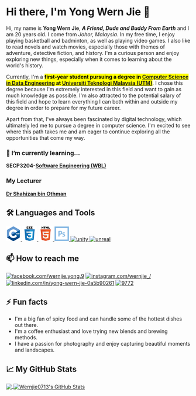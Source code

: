 # Hi there, I'm Yong Wern Jie 👋

Hi, my name is <b>Yong Wern Jie</b>, <b><em>A Friend, Dude and Buddy From Earth</em></b> and I am 20 years old. I come from <em>Johor, Malaysia</em>. In my free time, I enjoy playing basketball and badminton, as well as playing video games. I also like to read novels and watch movies, especially those with themes of adventure, detective fiction, and history. I'm a curious person and enjoy exploring new things, especially when it comes to learning about the world's history.

Currently, I'm a <b><mark>first-year student pursuing a degree in **[Computer Science in Data Engineering](https://comp.utm.my/secp/)** at **[Universiti Teknologi Malaysia (UTM)](https://www.utm.my/)**</mark></b>. I chose this degree because I'm extremely interested in this field and want to gain as much knowledge as possible. I'm also attracted to the potential salary of this field and hope to learn everything I can both within and outside my degree in order to prepare for my future career.

Apart from that, I've always been fascinated by digital technology, which ultimately led me to pursue a degree in computer science. I'm excited to see where this path takes me and am eager to continue exploring all the opportunities that come my way.

### 🌱 I’m currently learning...
**SECP3204-[Software Engineering (WBL)](https://github.com/drshahizan/software-engineering)**

###  My Lecturer
**[Dr Shahizan bin Othman](https://github.com/drshahizan)**

## 🛠️ Languages and Tools
<p align="left"> <a href="https://www.w3schools.com/cpp/" target="_blank" rel="noreferrer"> <img src="https://raw.githubusercontent.com/devicons/devicon/master/icons/cplusplus/cplusplus-original.svg" alt="cplusplus" width="40" height="40"/> </a> <a href="https://www.w3schools.com/css/" target="_blank" rel="noreferrer"> <img src="https://raw.githubusercontent.com/devicons/devicon/master/icons/css3/css3-original-wordmark.svg" alt="css3" width="40" height="40"/> </a> <a href="https://www.w3.org/html/" target="_blank" rel="noreferrer"> <img src="https://raw.githubusercontent.com/devicons/devicon/master/icons/html5/html5-original-wordmark.svg" alt="html5" width="40" height="40"/> </a> <a href="https://www.photoshop.com/en" target="_blank" rel="noreferrer"> <img src="https://raw.githubusercontent.com/devicons/devicon/master/icons/photoshop/photoshop-line.svg" alt="photoshop" width="40" height="40"/> </a> <a href="https://unity.com/" target="_blank" rel="noreferrer"> <img src="https://www.vectorlogo.zone/logos/unity3d/unity3d-icon.svg" alt="unity" width="40" height="40"/> </a> <a href="https://unrealengine.com/" target="_blank" rel="noreferrer"> <img src="https://raw.githubusercontent.com/kenangundogan/fontisto/036b7eca71aab1bef8e6a0518f7329f13ed62f6b/icons/svg/brand/unreal-engine.svg" alt="unreal" width="40" height="40"/> </a> </p>


## 📫 How to reach me
<p align="left">
 <a href="https://www.facebook.com/wernjie.yong.9" target="blank"><img align="center" src="https://raw.githubusercontent.com/rahuldkjain/github-profile-readme-generator/master/src/images/icons/Social/facebook.svg" alt="facebook.com/wernjie.yong.9" height="30" width="40" /></a>
<a href="https://www.instagram.com/wernjie_/" target="blank"><img align="center" src="https://raw.githubusercontent.com/rahuldkjain/github-profile-readme-generator/master/src/images/icons/Social/instagram.svg" alt="instagram.com/wernjie_/" height="30" width="40" /></a>
<a href="https://www.linkedin.com/in/yong-wern-jie-0a5b90261/" target="blank"><img align="center" src="https://raw.githubusercontent.com/rahuldkjain/github-profile-readme-generator/master/src/images/icons/Social/linked-in-alt.svg" alt="linkedin.com/in/yong-wern-jie-0a5b90261" height="30" width="40" /></a>
<a href="https://discord.gg/9772" target="blank"><img align="center" src="https://raw.githubusercontent.com/rahuldkjain/github-profile-readme-generator/master/src/images/icons/Social/discord.svg" alt="9772" height="30" width="40" /></a>
</p>

<!--- Your Fun Facts Here --->
## ⚡ Fun facts
* I'm a big fan of spicy food and can handle some of the hottest dishes out there.
* I'm a coffee enthusiast and love trying new blends and brewing methods.
* I have a passion for photography and enjoy capturing beautiful moments and landscapes.

## &#x1f4c8; My GitHub Stats
<a href="https://github.com/Wernjie0713/Wernjie0713">
  <img align="center" src="https://github-readme-stats.vercel.app/api/top-langs/?username=Wernjie0713&hide=html,tex&title_color=ffffff&text_color=c9cacc&icon_color=2bbc8a&bg_color=1d1f21" />
</a>
<a href="https://github.com/Wernjie0713/Wernjie0713">
  <img align="center" src="https://github-readme-stats.vercel.app/api?username=Wernjie0713&show_icons=true&line_height=27&count_private=true&title_color=ffffff&text_color=c9cacc&icon_color=2bbc8a&bg_color=1d1f21" alt="Wernjie0713's GitHub Stats" />
</a>
